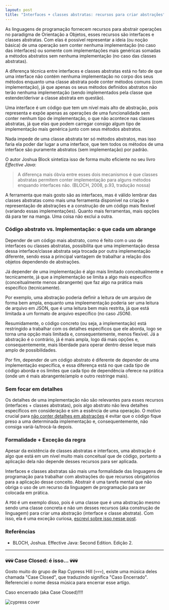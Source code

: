 ```yaml
---
layout: post
title: "Interfaces + classes abstratas: recursos para criar abstrações"
---
```


As linguagens de programação fornecem recursos para abstrair operações no paradigma de Orientação a Objetos, esses recursos são interfaces e classes abstratas. Com elas é possível representar a ideia (ou noção básica) de uma operação sem conter nenhuma implementação (no caso das interfaces) ou somente com implementações mais genéricas somadas a métodos abstratos sem nenhuma implementação (no caso das classes abstratas).

A diferença técnica entre interfaces e classes abstratas está no fato de que uma interface não contém nenhuma implementação no corpo dos seus métodos enquanto uma classe abstrata pode conter métodos comuns (com implementação), já que apenas os seus métodos definidos abstratos não terão nenhuma implementação (sendo implementados pela classe que estender/derivar a classe abstrata em questão). 

Uma interface é um código que tem um nível mais alto de abstração, pois representa e expõe apenas as operações de uma funcionalidade sem conter nenhum tipo de implementação, o que não acontece nas classes abstratas, já que elas que podem carregar consigo algum tipo de implementação mais genérica junto com seus métodos abstratos.

Nada impede de uma classe abstrata ter só métodos abstratos, mas isso faria ela poder dar lugar a uma interface, que tem todos os métodos de uma interface são puramente abstratos (sem implementação) por padrão.

O autor Joshua Block sintetiza isso de forma muito eficiente no seu livro _Effective Java_:

<!--  The  most obvious  difference  between  the  two  mechanisms  is  that  abstract  classes  are  permitted  to  contain  implementations  for  some  methods  while  interfaces  are  not.  -->

> A diferença mais óbvia entre esses dois mecanismos é que classes abstratas permitem conter implementação para alguns métodos enquando interfaces não. (BLOCH, 2008, p.93, tradução nossa)

A ferramenta que mais gosto são as interfaces, mas é válido lembrar das classes abstratas como mais uma ferramenta disponível na criação e representação de abstrações e a construção de um código mais flexível (variando essas implementações). Quanto mais ferramentas, mais opções dá para ter na manga. Uma coisa não exclui a outra.

### Código abstrato vs. Implementação: o que cada um abrange

Depender de um código mais abstrato, como é feito com o uso de interfaces ou classes abstratas, possibilita que uma implementação dessa dessa interface/classe abstrata seja trocada por outra implementação diferente, sendo essa a principal vantagem de trabalhar a relação dos objetos dependendo de abstrações.

Já depender de uma implementação é algo mais limitado conceitualmente e tecnicamente, já que a implementação se limita a algo mais específico (conceitualmente menos abrangente) que faz algo na prática mais específico (tecnicamente).

Por exemplo, uma abstração poderia definir a leitura de um arquivo de forma bem ampla, enquanto uma impleementação poderia ser uma leitura de arquivo em JSON, que é uma leitura bem mais restrita, já que está limitada a um formato de arquivo específico (no caso JSON).

Resumidamente, o código concreto (ou seja, a implementação) está restringido a trabalhar com os detalhes específicos que ele aborda, logo se torna uma opção mais limitada e, consequentemente, menos flexível. Já a abstração é o contrário, já é mais ampla, logo dá mais opções e, consequentemente, mais liberdade para operar dentro desse leque mais amplo de possibilidades.

Por fim, depender de um código abstrato é diferente de depender de uma implementação específica, e essa diferença está no que cada tipo de código aborda e os limites que cada tipo de dependência oferece na prática (onde um é mais abrangente/amplo e outro restringe mais).

### Sem focar em detalhes

Os detalhes de uma implementação não são relevantes para esses recursos (interfaces + classes abstratas), pois algo abstrato não leva detalhes específicos em consideração e sim a essência de uma operação. O motivo crucial para [não conter detalhes em abstrações](https://raphael-da-silva.github.io/evitando-detalhes-de-implementacao-interfaces/) é evitar que o código fique preso a uma determinada implementação e, consequentemente, não consiga variá-la/trocá-la depois.

### Formalidade + Exceção da regra

Apesar da existência de classes abstratas e interfaces, uma abstração é algo que está em um nível muito mais conceitual que de código, portanto a aplicação dela não depende desses recursos para ser aplicada. 

Interfaces e classes abstratas são mais uma formalidade das linguagens de programação para trabalhar com abstrações do que recursos obrigatórios para a aplicação desse conceito. Abstrair é uma tarefa mental que não obriga o uso de um recurso da linguagem de programação para ser colocada em prática.

A `PDO` é um exemplo disso, pois é uma classe que é uma abstração mesmo sendo uma classe concreta e não um desses recursos (aka construção de linguagem) para criar uma abstração (interface e classe abstrata). Com isso, ela é uma exceção curiosa, [escrevi sobre isso nesse post](https://raphael-da-silva.github.io/injecao-pdo/).

### Referências

* BLOCH, Joshua. Effective Java: Second Edition. Edição 2.

***

### 💀💀💀 Case Closed: é isso... 💀💀💀

Gosto muito do grupo de Rap Cypress Hill (💀💀💀), existe uma música deles chamada "Case Closed", que traduzindo significa "Caso Encerrado". Referenciei o nome dessa música para encerrar esse artigo. 

Caso encerrado (aka Case Closed)!!!!

![cypress cover](https://i.scdn.co/image/ab67616d0000b2734e51c518e787896bc8cdb1a5)